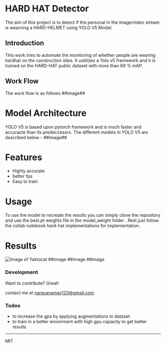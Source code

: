 # HARD HAT Detector
The aim of this project is to detect if the personal in the image/video stream is wearning a HARD-HELMET using YOLO V5 Model.
## Introduction
This work tries to automate the monitoring of whether people are wearing hardhat on the construction sites. It ustilizes a Yolo v5 framework and it is trained on the HARD-HAT public dataset with more than 69 % mAP.
## Work Flow
The work flow is as follows
##image##

# Model Architecture 
YOLO V5 is based upon pytorch framework and is much faster and accuracte than its predeccesors.
The different models in YOLO V5 are described below -
##image##
#  Features

  - Highly accurate
  - better fps
  - Easy to train

# Usage
To use the model to recreate the results you can simply clone the repository and use the best.pt weights file in the model_weight folder . Rest just follow the collab notebook hard-hat implementations for implementation.

# Results
![Image of Yaktocat](https://github.com/gd1m3y/HARD-HAT-DETECTOR/blob/master/results/result_1.jfif)
##image
##image
##image


### Development

Want to contribute? Great!

contact me at narayanamay123@gmail.com
### Todos

 
 - to increase the gpa by applying augmentations to dataset
 - to train in a better enviorment with high gpu capacity to get better results
----

MIT
